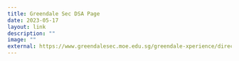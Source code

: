 ```yaml
---
title: Greendale Sec DSA Page
date: 2023-05-17
layout: link
description: ""
image: ""
external: https://www.greendalesec.moe.edu.sg/greendale-xperience/direct-school-admission/
---
```

